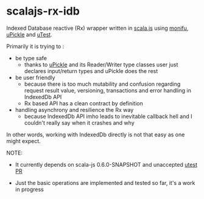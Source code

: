 scalajs-rx-idb
==============

Indexed Database reactive (Rx) wrapper written in [scala.js](1) using [monifu](2), [uPickle](3) and [uTest](4).

Primarily it is trying to :
* be type safe 
    * thanks to [uPickle](3) and its Reader/Writer type classes user just declares input/return types and uPickle does the rest
* be user friendly 
    * because there is too much mutability and confusion regarding request result value, versioning, transactions and error handling in IndexedDb API
    * Rx based API has a clean contract by definition
* handling asynchrony and resilience the Rx way 
    * because IndexedDb API imho leads to inevitable callback hell and I couldn't really say when it crashes and why

In other words, working with IndexedDb directly is not that easy as one might expect.

NOTE: 

* It currently depends on scala-js 0.6.0-SNAPSHOT and unaccepted [utest PR](https://github.com/lihaoyi/utest/pull/40)
* Just the basic operations are implemented and tested so far, it's a work in progress

    [1]: http://www.scala-js.org
    [2]: http://www.monifu.org
    [3]: https://github.com/lihaoyi/upickle
    [4]: https://github.com/lihaoyi/utest